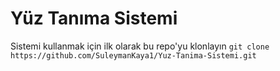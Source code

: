 # Yüz Tanıma Sistemi
Sistemi kullanmak için ilk olarak bu repo'yu klonlayın
`git clone https://github.com/SuleymanKaya1/Yuz-Tanima-Sistemi.git`
